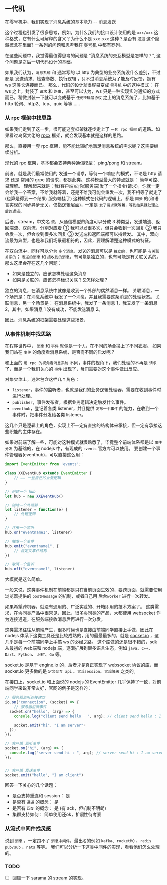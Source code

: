 ## 一代机

在零号机中，我们实现了消息系统的基本能力 -- 消息发送

这个过程也引发了很多思考，例如，为什么我们的接口设计使用的是 `xxx/xxx` 这种格式，它有什么可解释的含义？为什么不是 `xxx.xxx` 这种？是否有 `通道` 这个隐藏概念在里面?  一系列的问题和思考我在 [零号机](https://blog.longalong.cn/posts/22_10_28_16_12_envolution_of_mess_system_first_launch.html) 中都有罗列。

在这些问题中，我觉得最值得思考的问题是 "消息系统的交互模型是怎样的？", 这个问题是之后一切代码设计的基础。 

如果我们认为，`消息系统` 和 通常写的 以 http 为典型的业务系统没什么差别，不过都是 发送请求、检查参数、执行逻辑 ，只不过消息系统为了能及时反馈，拥有 ws 这类长连接而已。 那么，代码的设计就很容易变成 `零号机` 中的这种模式： 在 ws 之上，封装了 `请求` 和 `路由`，甚至可以认为，ws 只是一种实现实时通知的方式而已，稍微封装一下就可以变成基于 `任何传输层协议` 之上的消息系统了，比如基于 http 轮询、http2、tcp、quic 等等……

### 从 rpc 框架中找思路

如果我们走到了这一步，很可能这套框架就逐步走上了 `一套 rpc 框架` 的道路。如果看过鸟窝大佬的 [rpcx](https://github.com/smallnest/rpcx) 框架，就会发现基本就是这样的思路。

那么，直接用一套 rpc 框架，能不能比较好地满足消息系统的需求呢？这需要继续分析。

现代的 rpc 框架，基本都会支持两种通信模型： ping/pong 和 stream。

前者，就是我们最常使用的 发送一个请求，等待一个响应 的模式，不论是 http 请求 还是 常用的 grpc 的请求，都是此类。 这种模型最大的特点就是： 简单可控、易理解。 理解起来就是：我(客户端)向你(服务端)发了一个指令(请求)，你就一定会给我一个答案，不给我就等着，还是不给我可能会重发一次，我不相等了就走了(也算是得到一个结果: 服务端挂了) 这种模式在代码的逻辑上，都是 `同步` 的(和语言实现的同步异步无关，仅指逻辑层面)，一定是 `发了请求就等着，等到结果就处理之后的逻辑`。

后者，stream，中文名 `流`，从通信模型的角度可以分成 3 种类型，发送端流、返回端流、双向流，分别对应着 ① 我可以发很多次，但只会收到一次回复 ② 我只会发一次，但会收到很多次回复 ③ 发送端和返回端都可以持续发。 其中，双向流最为典型，也是和我们场景最相符的，因此，要理解清楚这种模式的特征。

在双向流中，同样可以分为 `多个消息`，发送的消息可以是 `独立的`，也可能是 `有关联关系的`； `发送的消息` 和 `接收到的消息`，有可能是独立的，也有可能是有关联关系的。那么这里会存在这几个问题：

- 如果是独立的，应该怎样处理这条消息
- 如果是关联的，应该怎样标识关联？又怎样处理？

独立的消息，在消息系统中就像是收到一个外部的偶然消息一样。
关联消息，一个场景是：在消息系统中 我发了一个消息，并且我需要这条消息的处理状态。
关联消息，另一个场景是： 在消息系统中，我发了一条消息 1，我又发了一条消息 2，其中，如果消息 1 没有成功，不能发送消息 2。

因此，消息系统的框架需要处理这些场景。


### 从事件机制中找思路

在程序世界中， `消息` 和 `事件` 就像是一个人，在不同的场合换上了不同衣服。 如果我们站在 `事件` 的角度看消息系统，是否有不同的启发呢？

和上面的 `用 rpc 的视角看消息系统` 不同，事件的视角下，我们处理的不再是 `请求` 了，而是一个我们关心的 `事件` 出现了，我们需要对这个事件做出反应。

对象实体上，通常包含这样几个角色： 

- `listener`，事件的监听者，也就是我们的业务逻辑处理器，需要在收到事件时进行处理。
- `publisher`，事件发布者，根据业务逻辑决定触发什么事件。
- `eventhub`，登记着各类 listener，并且提供 `发布一个事件` 的能力，在收到一个事件时，把事件分发给各类 listener。

这几个只是逻辑上的角色，实现上不一定有直接的结构体来承接，但一定有承接这些职能的主体存在。

如果对前端了解一些，可能对这种模式就很熟悉了，毕竟整个前端体系都是以 `事件分发` 为基础的，在 nodejs 中，有现成的 `events` 官方库可以使用。 要创建一个事件管理器(eventhub)，可以直接这么用：

```js
import EventEmitter from 'events';

class XXEventHub extends EventEmitter {
    // …… 一些自己的业务逻辑
}

// 创建一个 hub
let hub = new XXEventHub()

// 创建一个处理器
let listener = function(e) {
    // 处理逻辑
}

// 注册一个监听
hub.on("eventname1", listener)

// 触发一个事件
hub.emit("eventname1", {
    // 自定义事件结构
})

// 取消一个监听
hub.off("eventname1", listener)

```

大概就是这么简单。

一般来说，这类事件机制在前端都是只在当前页面生效的，要跨页面，就需要使用浏览器提供的 `postMessage` 的机制，或者自己用 后台`worker` 进行一次转发。

如果希望跨机器，就没有通用的、广泛实践的、开箱即用的技术方案了。 这类需求，在协同类产品中很常见，因此，很多协同类的产品，大都使用 websocket 作为连接通道，在服务端接收消息后再进行一次分发。

这类需求往往从前端产生，很多时候也是直接由前端同学直接上手做，因此在 nodejs 体系下这类工具还是比较成熟的，用的最最最多的，就是 [socket.io](https://socket.io/) ，这几乎是每一个前端同学上手搞 ws 的必经之路。 这个库做的还是很不错的，sdk 从最初的 web端和 nodejs 端，逐渐扩展到很多语言生态，例如 `java`、`C++`、`Dart`、`Python`、`.NET`、`Go` 等。 

socket.io 是基于 engine.io 的，后者才是真正实现了 websocket 协议的库，而 socket.io 更多做的是 `定义交互 api` 、`实现session`、`实现降级` 之类的。

在接口上，socket.io 和上面说的 nodejs 的 EventEmitter 几乎保持了一致，对前端同学来说非常友好，官网的例子是这样的：

```js
// 服务器监听连接建立
io.on("connection", (socket) => {
    // 服务器监听事件
  socket.on("hello", (arg) => {
    console.log("client send hello : ", arg); // client send hello : I am client

    socket.emit("hi", "I am server")
  });
});

// 客户端 监听事件
socket.on("hi", (arg) => {
  console.log("server send hi : ", arg); // server send hi : I am server
});


// 客户端 发送事件
socket.emit("hello", "I am client");

```

回答一下关心的几个话题：
- 是否支持重连和 session： 是
- 是否有 `通道` 的概念： 是
- 是否有 `回复` 的概念： 是 (有 ack，但机制不明朗)
- 集群支持如何： 简单使用还ok，扩展性待考察

### 从流式中间件找灵感

说到 `消息` ，一定跑不了 `消息中间件`，最出名的例如 `kafka`、`rocketMQ` 、`redis pub/sub` 、`nats` 等等。
我们可以分析一下这类中间件的实现，看看他们怎么处理的。


### TODO

- [ ] 回顾一下 sarama 的 stream 的实现。





